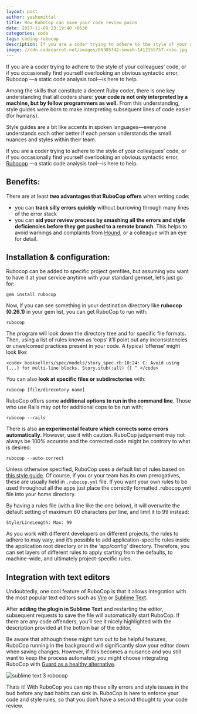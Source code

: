 ```yaml
---
layout: post
author: yashumittal
title: How RuboCop can ease your code review pains
date: 2017-11-09 23:19:40 +0530
categories: code
tags: coding rubocop
description: If you are a coder trying to adhere to the style of your colleagues’ code, or if you occasionally find yourself overlooking an obvious syntactic error, Rubocop —a static code analysis tool—is here to help.
image: //cdn.codecarrot.net/images/66385f42-smush-1412165757-robo.jpg
---
```


If you are a coder trying to adhere to the style of your colleagues’ code, or if you occasionally find yourself overlooking an obvious syntactic error, Rubocop —a static code analysis tool—is here to help.

Among the skills that constitute a decent Ruby coder, there is one key understanding that all coders share: **your code is not only interpreted by a machine, but by fellow programmers as well.** From this understanding, style guides were born to make interpreting subsequent lines of code easier (for humans).

Style guides are a bit like accents in spoken languages—everyone understands each other better if each person understands the small nuances and styles within their team.

If you are a coder trying to adhere to the style of your colleagues’ code, or if you occasionally find yourself overlooking an obvious syntactic error, [Rubocop](//github.com/bbatsov/rubocop) —a static code analysis tool—is here to help.

## Benefits:

There are at least **two advantages that RuboCop offers** when writing code:

* you can **track silly errors quickly** without burrowing through many lines of the error stack
* you can **aid your review process by smashing all the errors and style deficiencies before they get pushed to a remote branch**. This helps to avoid warnings and complaints from [Hound](//github.com/thoughtbot/hound), or a colleague with an eye for detail.

## Installation & configuration:

Rubocop can be added to specific project gemfiles, but assuming you want to have it at your service anytime with your standard gemset, let’s just go for:

`gem install rubocop`

Now, if you can see something in your destination directory like **rubocop (0.26.1)** in your gem list, you can get RuboCop to run with:

`rubocop`

The program will look down the directory tree and for specific file formats. Then, using a list of rules known as ‘cops’ it’ll point out any inconsistencies or unwelcomed practices present in your code. A typical ‘offense’ might look like:

```
<code> booksellers/spec/models/story_spec.rb:10:24: C: Avoid using {...} for multi-line blocks. Story.stub(:all) {[ ^ </code>
```

You can also **look at specific files or subdirectories** with:

`rubocop [file/direcotory name]`

RuboCop offers some **additional options to run in the command line**. Those who use Rails may opt for additional cops to be run with:

`rubocop --rails`

There is also **an experimental feature which corrects some errors automatically**. However, use it with caution. RuboCop judgement may not always be 100% accurate and the corrected code might be contrary to what is desired:

`rubocop --auto-correct`

Unless otherwise specified, RuboCop uses a default list of rules based on [this style guide](//github.com/bbatsov/rails-style-guide). Of course, if you or your team has its own prerogatives, these are usually held in `.rubocop.yml` file. If you want your own rules to be used throughout all the apps just place the correctly formatted .rubocop.yml file into your home directory.

By having a rules file (with a line like the one below), it will overwrite the default setting of maximum 80 characters per line, and limit it to 99 instead:

`Style/LineLength: Max: 99`

As you work with different developers on different projects, the rules to adhere to may vary, and it’s possible to add application-specific rules inside the application root directory or in the ‘app/config’ directory. Therefore, you can set layers of different rules to apply starting from the defaults, to machine-wide, and ultimately project-specific rules.

## Integration with text editors

Undoubtedly, one cool feature of RuboCop is that it allows integration with the most popular text editors such as [Vim](//github.com/ngmy/vim-rubocop) or [Sublime Text](//github.com/pderichs/sublime_rubocop).

After **adding the plugin in Sublime Text** and restarting the editor, subsequent requests to save the file will automatically start RuboCop. If there are any code offenders, you’ll see it nicely highlighted with the description provided at the bottom bar of the editor.

Be aware that although these might turn out to be helpful features, RuboCop running in the background will significantly slow your editor down when saving changes. However, if this becomes a nuisance and you still want to keep the process automated, you might choose integrating RuboCop with [Guard as a healthy alternative](//github.com/yujinakayama/guard-rubocop).

![sublime text 3 robocop](//cdn.codecarrot.net/images/1425999553-1412162922-rubocop-blogpost-obrazek.png)

Thats it! With RuboCop you can nip these silly errors and style issues in the bud before any bad habits can sink in. RuboCop is here to enforce your code and style rules, so that you don’t have a second thought to your code review.
